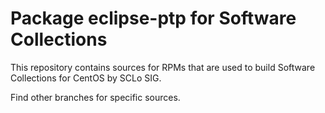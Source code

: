 # Package eclipse-ptp for Software Collections

This repository contains sources for RPMs that are used
to build Software Collections for CentOS by SCLo SIG.

Find other branches for specific sources.
